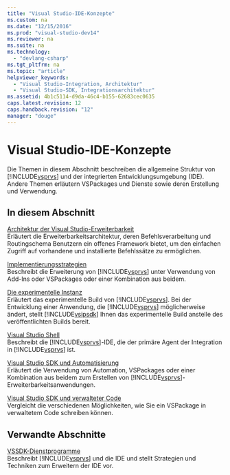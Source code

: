 ```yaml
---
title: "Visual Studio-IDE-Konzepte"
ms.custom: na
ms.date: "12/15/2016"
ms.prod: "visual-studio-dev14"
ms.reviewer: na
ms.suite: na
ms.technology: 
  - "devlang-csharp"
ms.tgt_pltfrm: na
ms.topic: "article"
helpviewer_keywords: 
  - "Visual Studio-Integration, Architektur"
  - "Visual Studio-SDK, Integrationsarchitektur"
ms.assetid: 4b1c5114-d9da-46c4-b155-62683cec0635
caps.latest.revision: 12
caps.handback.revision: "12"
manager: "douge"
---
```

# Visual Studio-IDE-Konzepte
Die Themen in diesem Abschnitt beschreiben die allgemeine Struktur von [!INCLUDE[vsprvs](../assembler/masm/includes/vsprvs_md.md)] und der integrierten Entwicklungsumgebung \(IDE\). Andere Themen erläutern VSPackages und Dienste sowie deren Erstellung und Verwendung.  
  
## In diesem Abschnitt  
 [Architektur der Visual Studio\-Erweiterbarkeit](../misc/visual-studio-extensibility-architecture.md)  
 Erläutert die Erweiterbarkeitsarchitektur, deren Befehlsverarbeitung und Routingschema Benutzern ein offenes Framework bietet, um den einfachen Zugriff auf vorhandene und installierte Befehlssätze zu ermöglichen.  
  
 [Implementierungsstrategien](../misc/implementation-strategies.md)  
 Beschreibt die Erweiterung von [!INCLUDE[vsprvs](../assembler/masm/includes/vsprvs_md.md)] unter Verwendung von Add\-Ins oder VSPackages oder einer Kombination aus beidem.  
  
 [Die experimentelle Instanz](../Topic/The%20Experimental%20Instance.md)  
 Erläutert das experimentelle Build von [!INCLUDE[vsprvs](../assembler/masm/includes/vsprvs_md.md)]. Bei der Entwicklung einer Anwendung, die [!INCLUDE[vsprvs](../assembler/masm/includes/vsprvs_md.md)] möglicherweise ändert, stellt [!INCLUDE[vsipsdk](../mfc/includes/vsipsdk_md.md)] Ihnen das experimentelle Build anstelle des veröffentlichten Builds bereit.  
  
 [Visual Studio Shell](../Topic/Visual%20Studio%20Shell.md)  
 Beschreibt die [!INCLUDE[vsprvs](../assembler/masm/includes/vsprvs_md.md)]\-IDE, die der primäre Agent der Integration in [!INCLUDE[vsprvs](../assembler/masm/includes/vsprvs_md.md)] ist.  
  
 [Visual Studio SDK und Automatisierung](../Topic/Visual%20Studio%20SDK%20and%20Automation.md)  
 Erläutert die Verwendung von Automation, VSPackages oder einer Kombination aus beidem zum Erstellen von [!INCLUDE[vsprvs](../assembler/masm/includes/vsprvs_md.md)]\-Erweiterbarkeitsanwendungen.  
  
 [Visual Studio SDK und verwalteter Code](../misc/visual-studio-sdk-and-managed-code.md)  
 Vergleicht die verschiedenen Möglichkeiten, wie Sie ein VSPackage in verwaltetem Code schreiben können.  
  
## Verwandte Abschnitte  
 [VSSDK\-Dienstprogramme](../Topic/VSSDK%20Utilities.md)  
 Beschreibt [!INCLUDE[vsprvs](../assembler/masm/includes/vsprvs_md.md)] und die IDE und stellt Strategien und Techniken zum Erweitern der IDE vor.